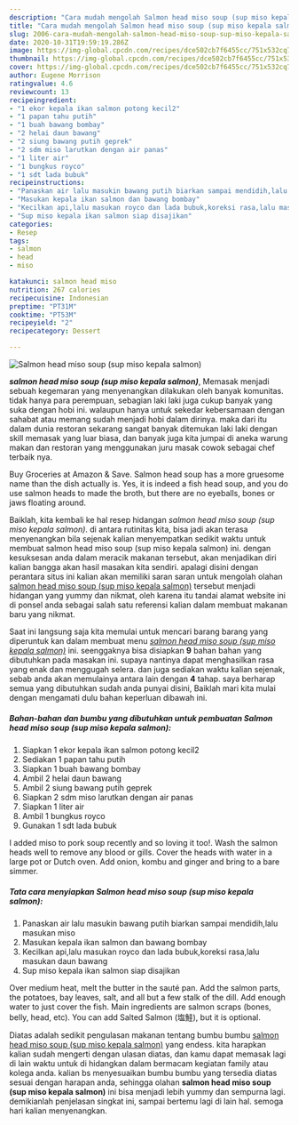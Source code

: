 ```yaml
---
description: "Cara mudah mengolah Salmon head miso soup (sup miso kepala salmon) Lezat"
title: "Cara mudah mengolah Salmon head miso soup (sup miso kepala salmon) Lezat"
slug: 2006-cara-mudah-mengolah-salmon-head-miso-soup-sup-miso-kepala-salmon-lezat
date: 2020-10-31T19:59:19.286Z
image: https://img-global.cpcdn.com/recipes/dce502cb7f6455cc/751x532cq70/salmon-head-miso-soup-sup-miso-kepala-salmon-foto-resep-utama.jpg
thumbnail: https://img-global.cpcdn.com/recipes/dce502cb7f6455cc/751x532cq70/salmon-head-miso-soup-sup-miso-kepala-salmon-foto-resep-utama.jpg
cover: https://img-global.cpcdn.com/recipes/dce502cb7f6455cc/751x532cq70/salmon-head-miso-soup-sup-miso-kepala-salmon-foto-resep-utama.jpg
author: Eugene Morrison
ratingvalue: 4.6
reviewcount: 13
recipeingredient:
- "1 ekor kepala ikan salmon potong kecil2"
- "1 papan tahu putih"
- "1 buah bawang bombay"
- "2 helai daun bawang"
- "2 siung bawang putih geprek"
- "2 sdm miso larutkan dengan air panas"
- "1 liter air"
- "1 bungkus royco"
- "1 sdt lada bubuk"
recipeinstructions:
- "Panaskan air lalu masukin bawang putih biarkan sampai mendidih,lalu masukan miso"
- "Masukan kepala ikan salmon dan bawang bombay"
- "Kecilkan api,lalu masukan royco dan lada bubuk,koreksi rasa,lalu masukan daun bawang"
- "Sup miso kepala ikan salmon siap disajikan"
categories:
- Resep
tags:
- salmon
- head
- miso

katakunci: salmon head miso 
nutrition: 267 calories
recipecuisine: Indonesian
preptime: "PT31M"
cooktime: "PT53M"
recipeyield: "2"
recipecategory: Dessert

---
```



![Salmon head miso soup (sup miso kepala salmon)](https://img-global.cpcdn.com/recipes/dce502cb7f6455cc/751x532cq70/salmon-head-miso-soup-sup-miso-kepala-salmon-foto-resep-utama.jpg)

<b><i>salmon head miso soup (sup miso kepala salmon)</i></b>, Memasak menjadi sebuah kegemaran yang menyenangkan dilakukan oleh banyak komunitas. tidak hanya para perempuan, sebagian laki laki juga cukup banyak yang suka dengan hobi ini. walaupun hanya untuk sekedar kebersamaan dengan sahabat atau memang sudah menjadi hobi dalam dirinya. maka dari itu dalam dunia restoran sekarang sangat banyak ditemukan laki laki dengan skill memasak yang luar biasa, dan banyak juga kita jumpai di aneka warung makan dan restoran yang menggunakan juru masak cowok sebagai chef terbaik nya.

Buy Groceries at Amazon &amp; Save. Salmon head soup has a more gruesome name than the dish actually is. Yes, it is indeed a fish head soup, and you do use salmon heads to made the broth, but there are no eyeballs, bones or jaws floating around.

Baiklah, kita kembali ke hal resep hidangan <i>salmon head miso soup (sup miso kepala salmon)</i>. di antara rutinitas kita, bisa jadi akan terasa menyenangkan bila sejenak kalian menyempatkan sedikit waktu untuk membuat salmon head miso soup (sup miso kepala salmon) ini. dengan kesuksesan anda dalam meracik makanan tersebut, akan menjadikan diri kalian bangga akan hasil masakan kita sendiri. apalagi disini dengan perantara situs ini kalian akan memiliki saran saran untuk mengolah olahan <u>salmon head miso soup (sup miso kepala salmon)</u> tersebut menjadi hidangan yang yummy dan nikmat, oleh karena itu tandai alamat website ini di ponsel anda sebagai salah satu referensi kalian dalam membuat makanan baru yang nikmat.


Saat ini langsung saja kita memulai untuk mencari barang barang yang diperuntuk kan dalam membuat menu <u><i>salmon head miso soup (sup miso kepala salmon)</i></u> ini. seenggaknya bisa disiapkan <b>9</b> bahan bahan yang dibutuhkan pada masakan ini. supaya nantinya dapat menghasilkan rasa yang enak dan menggugah selera. dan juga sediakan waktu kalian sejenak, sebab anda akan memulainya antara lain dengan <b>4</b> tahap. saya berharap semua yang dibutuhkan sudah anda punyai disini, Baiklah mari kita mulai dengan mengamati dulu bahan keperluan dibawah ini.

<!--inarticleads1-->

##### Bahan-bahan dan bumbu yang dibutuhkan untuk pembuatan Salmon head miso soup (sup miso kepala salmon):

1. Siapkan 1 ekor kepala ikan salmon potong kecil2
1. Sediakan 1 papan tahu putih
1. Siapkan 1 buah bawang bombay
1. Ambil 2 helai daun bawang
1. Ambil 2 siung bawang putih geprek
1. Siapkan 2 sdm miso larutkan dengan air panas
1. Siapkan 1 liter air
1. Ambil 1 bungkus royco
1. Gunakan 1 sdt lada bubuk


I added miso to pork soup recently and so loving it too!. Wash the salmon heads well to remove any blood or gills. Cover the heads with water in a large pot or Dutch oven. Add onion, kombu and ginger and bring to a bare simmer. 

<!--inarticleads2-->

##### Tata cara menyiapkan Salmon head miso soup (sup miso kepala salmon):

1. Panaskan air lalu masukin bawang putih biarkan sampai mendidih,lalu masukan miso
1. Masukan kepala ikan salmon dan bawang bombay
1. Kecilkan api,lalu masukan royco dan lada bubuk,koreksi rasa,lalu masukan daun bawang
1. Sup miso kepala ikan salmon siap disajikan


Over medium heat, melt the butter in the sauté pan. Add the salmon parts, the potatoes, bay leaves, salt, and all but a few stalk of the dill. Add enough water to just cover the fish. Main ingredients are salmon scraps (bones, belly, head, etc). You can add Salted Salmon (塩鮭), but it is optional. 

Diatas adalah sedikit pengulasan makanan tentang bumbu bumbu <u>salmon head miso soup (sup miso kepala salmon)</u> yang endess. kita harapkan kalian sudah mengerti dengan ulasan diatas, dan kamu dapat memasak lagi di lain waktu untuk di hidangkan dalam bermacam kegiatan family atau kolega anda. kalian bs menyesuaikan bumbu bumbu yang tersedia diatas sesuai dengan harapan anda, sehingga olahan <b>salmon head miso soup (sup miso kepala salmon)</b> ini bisa menjadi lebih yummy dan sempurna lagi. demikianlah penjelasan singkat ini, sampai bertemu lagi di lain hal. semoga hari kalian menyenangkan.
